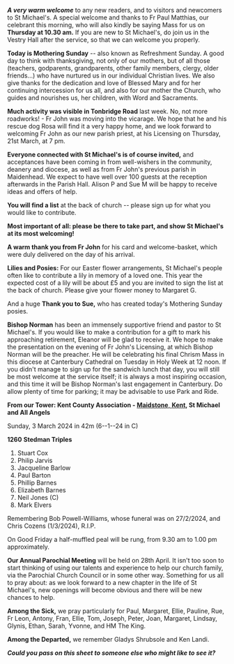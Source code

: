 
***A very warm welcome*** to any new readers, and to visitors and
newcomers to St Michael\'s. A special welcome and thanks to Fr Paul
Matthias, our celebrant this morning, who will also kindly be saying
Mass for us on **Thursday at 10.30 am.** If you are new to St
Michael\'s, do join us in the Vestry Hall after the service, so that we
can welcome you properly.

**Today is Mothering Sunday** -- also known as Refreshment Sunday. A
good day to think with thanksgiving, not only of our mothers, but of all
those (teachers, godparents, grandparents, other family members, clergy,
older friends\...) who have nurtured us in our individual Christian
lives. We also give thanks for the dedication and love of Blessed Mary
and for her continuing intercession for us all, and also for our mother
the Church, who guides and nourishes us, her children, with Word and
Sacraments.

**Much activity was visible in Tonbridge Road** last week. No, not more
roadworks! - Fr John was moving into the vicarage. We hope that he and
his rescue dog Rosa will find it a very happy home, and we look forward
to welcoming Fr John as our new parish priest, at his Licensing on
Thursday, 21st March, at 7 pm.

**Everyone connected with St Michael\'s is of course invited,** and
acceptances have been coming in from well-wishers in the community,
deanery and diocese, as well as from Fr John\'s previous parish in
Maidenhead. We expect to have well over 100 guests at the reception
afterwards in the Parish Hall. Alison P and Sue M will be happy to
receive ideas and offers of help.

**You will find a list** at the back of church -- please sign up for
what you would like to contribute.

**Most important of all: please be there to take part, and show St
Michael\'s at its most welcoming!**

**A warm thank you from Fr John** for his card and welcome-basket, which
were duly delivered on the day of his arrival.

**Lilies and Posies:** For our Easter flower arrangements, St Michael\'s
people often like to contribute a lily in memory of a loved one. This
year the expected cost of a lily will be about £5 and you are invited to
sign the list at the back of church. Please give your flower money to
Margaret G.

And a huge **Thank you to Sue,** who has created today\'s Mothering
Sunday posies.

**Bishop Norman** has been an immensely supportive friend and pastor to
St Michael\'s. If you would like to make a contribution for a gift to
mark his approaching retirement, Eleanor will be glad to receive it. We
hope to make the presentation on the evening of Fr John\'s Licensing, at
which Bishop Norman will be the preacher. He will be celebrating his
final Chrism Mass in this diocese at Canterbury Cathedral on Tuesday in
Holy Week at 12 noon. If you didn\'t manage to sign up for the sandwich
lunch that day, you will still be most welcome at the service itself; it
is always a most inspiring occasion, and this time it will be Bishop
Norman\'s last engagement in Canterbury. Do allow plenty of time for
parking; it may be advisable to use Park and Ride.

**From our Tower: Kent County Association -
[Maidstone](https://dove.cccbr.org.uk/tower/12644#_blank)**[,
**Kent**](https://dove.cccbr.org.uk/tower/12644#_blank)**, St Michael
and All Angels**

Sunday, 3 March 2024 in 42m (6--1--24 in C)

**1260** **Stedman Triples**

1. Stuart Cox
2. Philip Jarvis
3. Jacqueline Barlow
4. Paul Barton
5. Phillip Barnes
6. Elizabeth Barnes
7. Neil Jones (C)
8. Mark Elvers

Remembering Bob Powell-Williams, whose funeral was on 27/2/2024, and
Chris Cozens (1/3/2024), R.I.P.

On Good Friday a half-muffled peal will be rung, from 9.30 am to 1.00 pm
approximately.

**Our Annual Parochial Meeting** will be held on 28th April. It isn\'t
too soon to start thinking of using our talents and experience to help
our church family, via the Parochial Church Council or in some other
way. Something for us all to pray about: as we look forward to a new
chapter in the life of St Michael\'s, new openings will become obvious
and there will be new chances to help.

**Among the Sick,** we pray particularly for Paul, Margaret, Ellie,
Pauline, Rue, Fr Leon, Antony, Fran, Ellie, Tom, Joseph, Peter, Joan,
Margaret, Lindsay, Glynis, Ethan, Sarah, Yvonne, and HM The King.

**Among the Departed,** we remember Gladys Shrubsole and Ken Landi.

***Could you pass on this sheet to someone else who might like to see
it?***
